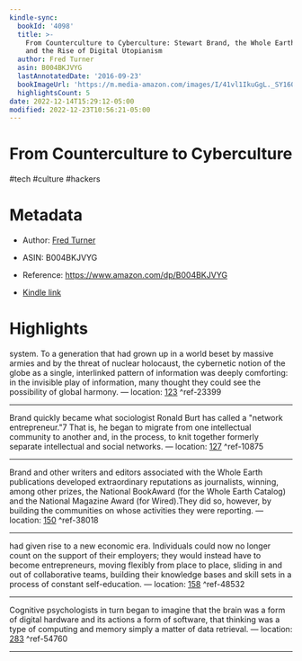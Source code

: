 ```yaml
---
kindle-sync:
  bookId: '4098'
  title: >-
    From Counterculture to Cyberculture: Stewart Brand, the Whole Earth Network,
    and the Rise of Digital Utopianism
  author: Fred Turner
  asin: B004BKJVYG
  lastAnnotatedDate: '2016-09-23'
  bookImageUrl: 'https://m.media-amazon.com/images/I/41vl1IkuGgL._SY160.jpg'
  highlightsCount: 5
date: 2022-12-14T15:29:12-05:00
modified: 2022-12-23T10:56:21-05:00
---
```

# From Counterculture to Cyberculture

#tech #culture #hackers 

# Metadata

* Author: [Fred Turner](https://www.amazon.com/Fred-Turner/e/B001IR1DP0/ref=dp_byline_cont_ebooks_1)

* ASIN: B004BKJVYG

* Reference: <https://www.amazon.com/dp/B004BKJVYG>

* [Kindle link](kindle://book?action=open&asin=B004BKJVYG)

# Highlights

system. To a generation that had grown up in a world beset by massive armies and by the threat of nuclear holocaust, the cybernetic notion of the globe as a single, interlinked pattern of information was deeply comforting: in the invisible play of information, many thought they could see the possibility of global harmony. — location: [123](kindle://book?action=open&asin=B004BKJVYG&location=123) ^ref-23399

---

Brand quickly became what sociologist Ronald Burt has called a "network entrepreneur."7 That is, he began to migrate from one intellectual community to another and, in the process, to knit together formerly separate intellectual and social networks. — location: [127](kindle://book?action=open&asin=B004BKJVYG&location=127) ^ref-10875

---

Brand and other writers and editors associated with the Whole Earth publications developed extraordinary reputations as journalists, winning, among other prizes, the National BookAward (for the Whole Earth Catalog) and the National Magazine Award (for Wired).They did so, however, by building the communities on whose activities they were reporting. — location: [150](kindle://book?action=open&asin=B004BKJVYG&location=150) ^ref-38018

---

had given rise to a new economic era. Individuals could now no longer count on the support of their employers; they would instead have to become entrepreneurs, moving flexibly from place to place, sliding in and out of collaborative teams, building their knowledge bases and skill sets in a process of constant self-education. — location: [158](kindle://book?action=open&asin=B004BKJVYG&location=158) ^ref-48532

---

Cognitive psychologists in turn began to imagine that the brain was a form of digital hardware and its actions a form of software, that thinking was a type of computing and memory simply a matter of data retrieval. — location: [283](kindle://book?action=open&asin=B004BKJVYG&location=283) ^ref-54760

---

